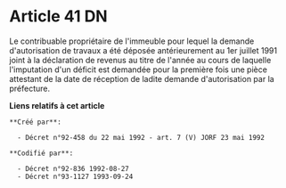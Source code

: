 # Article 41 DN

Le contribuable propriétaire de l'immeuble pour lequel la demande d'autorisation de travaux a été déposée antérieurement au
1er juillet 1991 joint à la déclaration de revenus au titre de l'année au cours de laquelle l'imputation d'un déficit est
demandée pour la première fois une pièce attestant de la date de réception de ladite demande d'autorisation par la
préfecture.

**Liens relatifs à cet article**

	**Créé par**:

	  - Décret n°92-458 du 22 mai 1992 - art. 7 (V) JORF 23 mai 1992

	**Codifié par**:

	  - Décret n°92-836 1992-08-27
	  - Décret n°93-1127 1993-09-24
